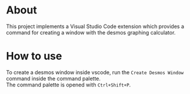 # About
This project implements a Visual Studio Code extension which provides a command for creating a window with the desmos graphing calculator.

# How to use
To create a desmos window inside vscode, run the `Create Desmos Window` command inside the command palette.<br>
The command palette is opened with `Ctrl+Shift+P`.